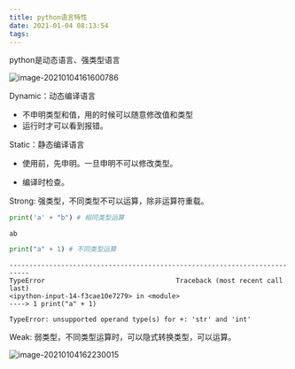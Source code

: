 ```yaml
---
title: python语言特性
date: 2021-01-04 08:13:54
tags:
---
```




python是动态语言、强类型语言



![image-20210104161600786](http://myapp.img.mykernel.cn/image-20210104161600786.png)

<!--more-->

Dynamic：动态编译语言

- 不申明类型和值，用的时候可以随意修改值和类型
- 运行时才可以看到报错。

Static：静态编译语言

- 使用前，先申明。一旦申明不可以修改类型。 

- 编译时检查。

Strong: 强类型，不同类型不可以运算，除非运算符重载。 

```python
print('a' + "b") # 相同类型运算
```

`ab`

```python
print("a" + 1) # 不同类型运算
```

```
---------------------------------------------------------------------------
TypeError                                 Traceback (most recent call last)
<ipython-input-14-f3cae10e7279> in <module>
----> 1 print("a" + 1)

TypeError: unsupported operand type(s) for +: 'str' and 'int'
```



Weak: 弱类型，不同类型运算时，可以隐式转换类型，可以运算。

![image-20210104162230015](http://myapp.img.mykernel.cn/image-20210104162230015.png)

